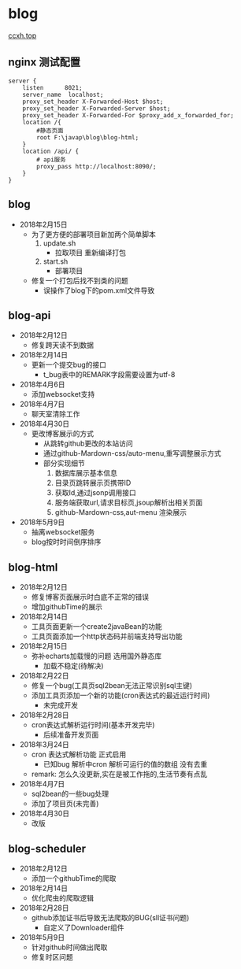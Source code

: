 # blog
[ccxh.top ](http://www.ccxh.top)

## nginx 测试配置
```
server {
    listen		8021;
    server_name  localhost;
    proxy_set_header X-Forwarded-Host $host;
    proxy_set_header X-Forwarded-Server $host;
    proxy_set_header X-Forwarded-For $proxy_add_x_forwarded_for;
    location /{
        #静态页面
        root F:\javap\blog\blog-html;
    }
    location /api/ {
        # api服务
        proxy_pass http://localhost:8090/;
    }
}
```
## blog

- 2018年2月15日
    - 为了更方便的部署项目新加两个简单脚本
        1. update.sh
            - 拉取项目 重新编译打包
        2. start.sh 
            - 部署项目
     - 修复一个打包后找不到类的问题
        - 误操作了blog下的pom.xml文件导致
        
## blog-api

- 2018年2月12日
    - 修复跨天读不到数据
- 2018年2月14日
    - 更新一个提交bug的接口
        - t_bug表中的REMARK字段需要设置为utf-8
- 2018年4月6日 
    - 添加websocket支持
- 2018年4月7日
    - 聊天室清除工作
- 2018年4月30日
    - 更改博客展示的方式
        - 从跳转github更改的本站访问
        - 通过github-Mardown-css/auto-menu,重写调整展示方式
        - 部分实现细节
            1. 数据库展示基本信息
            2. 目录页跳转展示页携带ID
            3. 获取Id,通过jsonp调用接口
            4. 服务端获取url,请求目标页,jsoup解析出相关页面
            5.  github-Mardown-css,aut-menu 渲染展示
- 2018年5月9日
    - 抽离websocket服务
    - blog按时时间倒序排序

## blog-html

- 2018年2月12日
    - 修复博客页面展示时白底不正常的错误
    - 增加githubTime的展示
- 2018年2月14日
    - 工具页面更新一个create2javaBean的功能
    - 工具页面添加一个http状态码并前端支持导出功能
- 2018年2月15日
    - 弥补echarts加载慢的问题 选用国外静态库
        - 加载不稳定(待解决)    
- 2018年2月22日
    - 修复一个bug(工具页sql2bean无法正常识别sql主键)
    - 添加工具页添加一个新的功能(cron表达式的最近运行时间)
        - 未完成开发
- 2018年2月28日
    - cron表达式解析运行时间(基本开发完毕)
        - 后续准备开发页面
- 2018年3月24日
    - cron 表达式解析功能 正式启用
        - 已知bug 解析中cron 解析可运行的值的数组 没有去重
    -  remark: 怎么久没更新,实在是被工作拖的,生活节奏有点乱
- 2018年4月7日
    - sql2bean的一些bug处理
    - 添加了项目页(未完善)
- 2018年4月30日
    - 改版
      
        
## blog-scheduler

- 2018年2月12日
    - 添加一个githubTime的爬取
- 2018年2月14日
    - 优化爬虫的爬取逻辑
- 2018年2月28日
    - github添加证书后导致无法爬取的BUG(sll证书问题)
        - 自定义了Downloader组件
- 2018年5月9日
    - 针对github时间做出爬取
    - 修复时区问题
    


